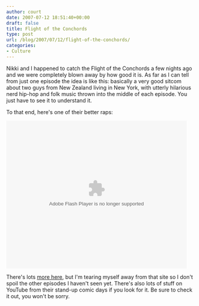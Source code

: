 ```yaml
---
author: court
date: 2007-07-12 18:51:40+00:00
draft: false
title: Flight of the Conchords
type: post
url: /blog/2007/07/12/flight-of-the-conchords/
categories:
- Culture
---
```


Nikki and I happened to catch the Flight of the Conchords a few nights ago and we were completely blown away by how good it is.  As far as I can tell from just one episode the idea is like this:  basically a very good sitcom about two guys from New Zealand living in New York, with utterly hilarious nerd hip-hop and folk music thrown into the middle of each episode.  You just have to see it to understand it.

To that end, here's one of their better raps:

<embed src="http://update.videoegg.com/flash/proxy.swf?jsver=1.4" pluginspage="http://www.macromedia.com/go/getflashplayer" scale="noscale" name="VE_Player" width="480" type="application/x-shockwave-flash" align="middle" height="392" allowscriptaccess="always" allowfullscreen="true" quality="high" flashvars="jsver=1.4&allowFlash9Fullscreen=true&MMdoctitle=Test Document - Flash Player Installation&MMplayerType=PlugIn&clickurl_openinnewwindow=true&clickurl=http://www.hbo.com/conchords&skin=skins/hbo480&wmode=window&autoPlay=false&file=http://hbo.001.download.videoegg.com/gid401/cid1501/Z0/2P/1183052653beI2z7z9u7ROawm2vReY&rootUrl=http://update.videoegg.com/flash/player&swfpath=http://update.videoegg.com/flash/proxy.swf?jsver=1.4" wmode="window"></embed>

There's lots [more here](http://www.hbo.com/conchords/video/index.html), but I'm tearing myself away from that site so I don't spoil the other episodes I haven't seen yet.  There's also lots of stuff on YouTube from their stand-up comic days if you look for it.  Be sure to check it out, you won't be sorry.

